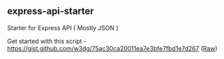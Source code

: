 ## express-api-starter

Starter for Express API ( Mostly JSON )

Get started with this script - https://gist.github.com/w3dg/75ac30ca20011ea7e3bfe7fbd1e7d267
([Raw](https://gist.githubusercontent.com/w3dg/75ac30ca20011ea7e3bfe7fbd1e7d267/raw/620971715b216f55b4267b655c860333ba4a461b/create-express-starter.sh))
